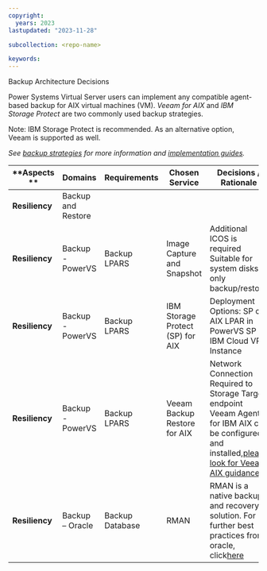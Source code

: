 ```yaml
---
copyright:
  years: 2023
lastupdated: "2023-11-28"

subcollection: <repo-name>

keywords:
---
```

Backup Architecture Decisions

Power Systems Virtual Server users can implement any compatible agent-based backup for AIX virtual machines (VM). *Veeam for AIX* and *IBM Storage Protect* are two commonly used backup strategies.

Note: IBM Storage Protect is recommended. As an alternative option, Veeam is supported as well.

*See* [*backup strategies*](https://www.ibm.com/docs/fr/power-systems-vs?topic=strategies-backup-power-systems-virtual-servers#backup-aix) *for more information and* [*implementation guides*](https://cloud.ibm.com/media/docs/downloads/power-iaas-tutorials/PowerVS_AIX_Backups_Tutorial_v1.pdf)*.*

| \*\*Aspects \*\*     | **Domains**  | **Requirements** | **Chosen Service**         | **Decisions / Rationale**                                                                                                                                                                             |
| -------------------- | ------------------ | ---------------------- | -------------------------------- | ----------------------------------------------------------------------------------------------------------------------------------------------------------------------------------------------------------- |
| **Resiliency** | Backup and Restore |                        |                                  |                                                                                                                                                                                                             |
| **Resiliency** | Backup - PowerVS   | Backup LPARS           | Image Capture and Snapshot       | Additional ICOS is required Suitable for system disks only backup/restore                                                                                                                                   |
| **Resiliency** | Backup - PowerVS   | Backup LPARS           | IBM Storage Protect (SP) for AIX | Deployment Options: SP on AIX LPAR in PowerVS SP on IBM Cloud VPC Instance                                                                                                                                  |
| **Resiliency** | Backup - PowerVS   | Backup LPARS           | Veeam Backup Restore for AIX     | Network Connection Required to Storage Target endpoint Veeam Agent for IBM AIX can be configured and installed,[please look for Veeam AIX guidance.](https://www.veeam.com/ibm-aix-oracle-solaris-backup.html) |
| **Resiliency** | Backup – Oracle   | Backup Database        | RMAN                             | RMAN is a native backup and recovery solution. For further best practices from oracle, click[here](https://www.oracle.com/docs/tech/oda-backup-recovery-technical-brief.pdf)                                   |
